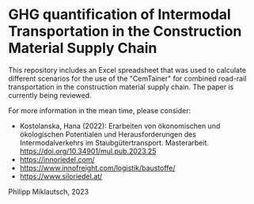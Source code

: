 # GHG quantification of Intermodal Transportation in the Construction Material Supply Chain

This repository includes an Excel spreadsheet that was used to calculate different scenarios for the use of the "CemTainer" for combined road-rail transportation in the construction material supply chain. The paper is currently being reviewed.

For more information in the mean time, please consider: 
* Kostolanska, Hana (2022): Erarbeiten von ökonomischen und ökologischen Potentialen und Herausforderungen des Intermodalverkehrs im Staubgütertransport. Masterarbeit. https://doi.org/10.34901/mul.pub.2023.25
* https://innoriedel.com/
* https://www.innofreight.com/logistik/baustoffe/
* https://www.siloriedel.at/

Philipp Miklautsch, 2023

